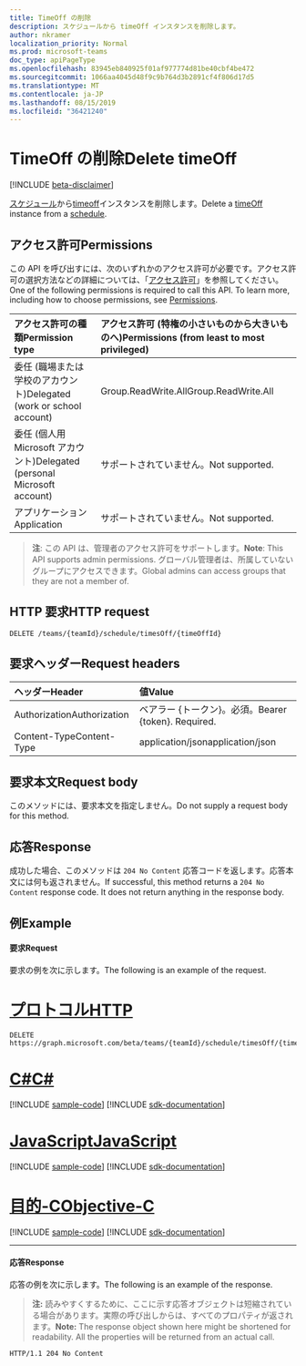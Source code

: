 ```yaml
---
title: TimeOff の削除
description: スケジュールから timeOff インスタンスを削除します。
author: nkramer
localization_priority: Normal
ms.prod: microsoft-teams
doc_type: apiPageType
ms.openlocfilehash: 83945eb840925f01af977774d81be40cbf4be472
ms.sourcegitcommit: 1066aa4045d48f9c9b764d3b2891cf4f806d17d5
ms.translationtype: MT
ms.contentlocale: ja-JP
ms.lasthandoff: 08/15/2019
ms.locfileid: "36421240"
---
```

# <a name="delete-timeoff"></a><span data-ttu-id="78c62-103">TimeOff の削除</span><span class="sxs-lookup"><span data-stu-id="78c62-103">Delete timeOff</span></span>

[!INCLUDE [beta-disclaimer](../../includes/beta-disclaimer.md)]

<span data-ttu-id="78c62-104">[スケジュール](../resources/schedule.md)から[timeoff](../resources/timeoff.md)インスタンスを削除します。</span><span class="sxs-lookup"><span data-stu-id="78c62-104">Delete a [timeOff](../resources/timeoff.md) instance from a [schedule](../resources/schedule.md).</span></span>

## <a name="permissions"></a><span data-ttu-id="78c62-105">アクセス許可</span><span class="sxs-lookup"><span data-stu-id="78c62-105">Permissions</span></span>

<span data-ttu-id="78c62-p101">この API を呼び出すには、次のいずれかのアクセス許可が必要です。アクセス許可の選択方法などの詳細については、「[アクセス許可](/graph/permissions-reference)」を参照してください。</span><span class="sxs-lookup"><span data-stu-id="78c62-p101">One of the following permissions is required to call this API. To learn more, including how to choose permissions, see [Permissions](/graph/permissions-reference).</span></span>

|<span data-ttu-id="78c62-108">アクセス許可の種類</span><span class="sxs-lookup"><span data-stu-id="78c62-108">Permission type</span></span>      | <span data-ttu-id="78c62-109">アクセス許可 (特権の小さいものから大きいものへ)</span><span class="sxs-lookup"><span data-stu-id="78c62-109">Permissions (from least to most privileged)</span></span>              |
|:--------------------|:---------------------------------------------------------|
|<span data-ttu-id="78c62-110">委任 (職場または学校のアカウント)</span><span class="sxs-lookup"><span data-stu-id="78c62-110">Delegated (work or school account)</span></span> | <span data-ttu-id="78c62-111">Group.ReadWrite.All</span><span class="sxs-lookup"><span data-stu-id="78c62-111">Group.ReadWrite.All</span></span>    |
|<span data-ttu-id="78c62-112">委任 (個人用 Microsoft アカウント)</span><span class="sxs-lookup"><span data-stu-id="78c62-112">Delegated (personal Microsoft account)</span></span> | <span data-ttu-id="78c62-113">サポートされていません。</span><span class="sxs-lookup"><span data-stu-id="78c62-113">Not supported.</span></span>    |
|<span data-ttu-id="78c62-114">アプリケーション</span><span class="sxs-lookup"><span data-stu-id="78c62-114">Application</span></span> | <span data-ttu-id="78c62-115">サポートされていません。</span><span class="sxs-lookup"><span data-stu-id="78c62-115">Not supported.</span></span> |

> <span data-ttu-id="78c62-116">**注**: この API は、管理者のアクセス許可をサポートします。</span><span class="sxs-lookup"><span data-stu-id="78c62-116">**Note**: This API supports admin permissions.</span></span> <span data-ttu-id="78c62-117">グローバル管理者は、所属していないグループにアクセスできます。</span><span class="sxs-lookup"><span data-stu-id="78c62-117">Global admins can access groups that they are not a member of.</span></span>

## <a name="http-request"></a><span data-ttu-id="78c62-118">HTTP 要求</span><span class="sxs-lookup"><span data-stu-id="78c62-118">HTTP request</span></span>

<!-- { "blockType": "ignored" } -->

```http
DELETE /teams/{teamId}/schedule/timesOff/{timeOffId}
```

## <a name="request-headers"></a><span data-ttu-id="78c62-119">要求ヘッダー</span><span class="sxs-lookup"><span data-stu-id="78c62-119">Request headers</span></span>

| <span data-ttu-id="78c62-120">ヘッダー</span><span class="sxs-lookup"><span data-stu-id="78c62-120">Header</span></span>       | <span data-ttu-id="78c62-121">値</span><span class="sxs-lookup"><span data-stu-id="78c62-121">Value</span></span> |
|:---------------|:--------|
| <span data-ttu-id="78c62-122">Authorization</span><span class="sxs-lookup"><span data-stu-id="78c62-122">Authorization</span></span>  | <span data-ttu-id="78c62-p103">ベアラー {トークン}。必須。</span><span class="sxs-lookup"><span data-stu-id="78c62-p103">Bearer {token}. Required.</span></span>  |
| <span data-ttu-id="78c62-125">Content-Type</span><span class="sxs-lookup"><span data-stu-id="78c62-125">Content-Type</span></span>  | <span data-ttu-id="78c62-126">application/json</span><span class="sxs-lookup"><span data-stu-id="78c62-126">application/json</span></span>  |

## <a name="request-body"></a><span data-ttu-id="78c62-127">要求本文</span><span class="sxs-lookup"><span data-stu-id="78c62-127">Request body</span></span>
<span data-ttu-id="78c62-128">このメソッドには、要求本文を指定しません。</span><span class="sxs-lookup"><span data-stu-id="78c62-128">Do not supply a request body for this method.</span></span>

## <a name="response"></a><span data-ttu-id="78c62-129">応答</span><span class="sxs-lookup"><span data-stu-id="78c62-129">Response</span></span>

<span data-ttu-id="78c62-p104">成功した場合、このメソッドは `204 No Content` 応答コードを返します。応答本文には何も返されません。</span><span class="sxs-lookup"><span data-stu-id="78c62-p104">If successful, this method returns a `204 No Content` response code. It does not return anything in the response body.</span></span>

## <a name="example"></a><span data-ttu-id="78c62-132">例</span><span class="sxs-lookup"><span data-stu-id="78c62-132">Example</span></span>

#### <a name="request"></a><span data-ttu-id="78c62-133">要求</span><span class="sxs-lookup"><span data-stu-id="78c62-133">Request</span></span>

<span data-ttu-id="78c62-134">要求の例を次に示します。</span><span class="sxs-lookup"><span data-stu-id="78c62-134">The following is an example of the request.</span></span>

# <a name="httptabhttp"></a>[<span data-ttu-id="78c62-135">プロトコル</span><span class="sxs-lookup"><span data-stu-id="78c62-135">HTTP</span></span>](#tab/http)
<!-- {
  "blockType": "request",
  "name": "timeoff-delete"
}-->
```http
DELETE https://graph.microsoft.com/beta/teams/{teamId}/schedule/timesOff/{timeOffId}
```
# <a name="ctabcsharp"></a>[<span data-ttu-id="78c62-136">C#</span><span class="sxs-lookup"><span data-stu-id="78c62-136">C#</span></span>](#tab/csharp)
[!INCLUDE [sample-code](../includes/snippets/csharp/timeoff-delete-csharp-snippets.md)]
[!INCLUDE [sdk-documentation](../includes/snippets/snippets-sdk-documentation-link.md)]

# <a name="javascripttabjavascript"></a>[<span data-ttu-id="78c62-137">JavaScript</span><span class="sxs-lookup"><span data-stu-id="78c62-137">JavaScript</span></span>](#tab/javascript)
[!INCLUDE [sample-code](../includes/snippets/javascript/timeoff-delete-javascript-snippets.md)]
[!INCLUDE [sdk-documentation](../includes/snippets/snippets-sdk-documentation-link.md)]

# <a name="objective-ctabobjc"></a>[<span data-ttu-id="78c62-138">目的-C</span><span class="sxs-lookup"><span data-stu-id="78c62-138">Objective-C</span></span>](#tab/objc)
[!INCLUDE [sample-code](../includes/snippets/objc/timeoff-delete-objc-snippets.md)]
[!INCLUDE [sdk-documentation](../includes/snippets/snippets-sdk-documentation-link.md)]

---


#### <a name="response"></a><span data-ttu-id="78c62-139">応答</span><span class="sxs-lookup"><span data-stu-id="78c62-139">Response</span></span>

<span data-ttu-id="78c62-140">応答の例を次に示します。</span><span class="sxs-lookup"><span data-stu-id="78c62-140">The following is an example of the response.</span></span> 

><span data-ttu-id="78c62-p105">**注:** 読みやすくするために、ここに示す応答オブジェクトは短縮されている場合があります。実際の呼び出しからは、すべてのプロパティが返されます。</span><span class="sxs-lookup"><span data-stu-id="78c62-p105">**Note:** The response object shown here might be shortened for readability. All the properties will be returned from an actual call.</span></span>
<!-- {
  "blockType": "response",
  "truncated": true,
  "@odata.type": "microsoft.graph.None"
} -->

```http
HTTP/1.1 204 No Content
```

<!-- uuid: 8fcb5dbc-d5aa-4681-8e31-b001d5168d79
2015-10-25 14:57:30 UTC -->
<!--
{
  "type": "#page.annotation",
  "description": "Deletes a timeOff from the schedule",
  "keywords": "",
  "section": "documentation",
  "tocPath": "",
  "suppressions": [
  ]
}
-->
